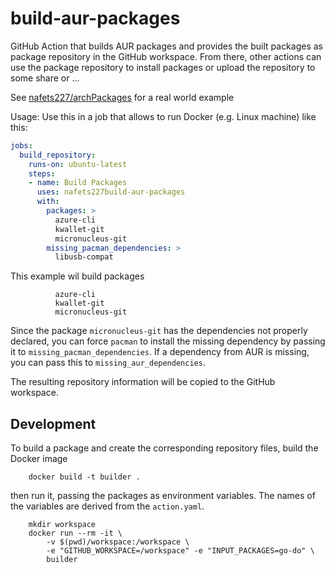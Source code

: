 # build-aur-packages

GitHub Action that builds AUR packages and provides the built packages as
package repository in the GitHub workspace.
From there, other actions can use the package repository to install packages
or upload the repository to some share or ...

See [nafets227/archPackages](https://github.com/nafets227/archPackages) for a
real world example

Usage:
Use this in a job that allows to run Docker (e.g. Linux machine) like this:

```yaml
jobs:
  build_repository:
    runs-on: ubuntu-latest
    steps:
    - name: Build Packages
      uses: nafets227build-aur-packages
      with:
        packages: >
          azure-cli
          kwallet-git
          micronucleus-git
        missing_pacman_dependencies: >
          libusb-compat
```

This example wil build packages

```text
          azure-cli
          kwallet-git
          micronucleus-git
```

Since the package `micronucleus-git` has the dependencies not properly
declared, you can force `pacman` to install the missing dependency by passing
it to `missing_pacman_dependencies`.
If a dependency from AUR is missing, you can pass this to
`missing_aur_dependencies`.

The resulting repository information will be copied to the GitHub workspace.

## Development

To build a package and create the corresponding repository files, build the
Docker image

```shell
    docker build -t builder .
````

then run it, passing the packages as environment variables.
The names of the variables are derived from the `action.yaml`.

```shell
    mkdir workspace
    docker run --rm -it \
        -v $(pwd)/workspace:/workspace \
        -e "GITHUB_WORKSPACE=/workspace" -e "INPUT_PACKAGES=go-do" \
        builder
```
